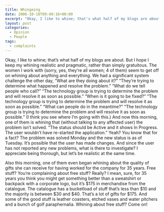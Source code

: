 ```yaml
---
title: Whingeing
date: 2006-10-18T09:49:16+00:00
excerpt: "Okay, I like to whine; that's what half of my blogs are about. But I hope I keep my whining realistic and pragmatic,"
layout: post
categories:
  - Opinion
  - People
tags:
  - complaints
---
```

Okay, I like to whine; that&#8217;s what half of my blogs are about. But I hope I keep my whining realistic and pragmatic, rather than simply gratuitous. The women I work with (sorry, yes, they&#8217;re all women; 4 of them) seem to get off on whining about anything and everything. We had a significant system challenge the other day, &#8220;What are they doing about it?&#8221; &#8220;They&#8217;re trying to determine what happened and resolve the problem.&#8221; &#8220;What do we tell people who call?&#8221; &#8220;The technology group is trying to determine the problem and will resolve it as soon as possible.&#8221; &#8220;When is it going to be fixed?&#8221; &#8220;The technology group is trying to determine the problem and will resolve it as soon as possible.&#8221; &#8220;What can people do in the meantime?&#8221; &#8220;The technology group is trying to determine the problem and will resolve it as soon as possible.&#8221; (I think you see where I&#8217;m going with this.) And now this morning, one of them is whining that (without talking to any affected user) the problem isn&#8217;t solved. &#8220;The status should be Active and it shows In Progress. The user wouldn&#8217;t have re-started the application.&#8221; Yeah? You know that for a fact? The problem was solved Monday and the new status is as of Tuesday. It&#8217;s possible that the user has made changes. And since the user has not reported any new problems, what is there to investigate? I appreciate being thorough, but let&#8217;s be realistic at the same time.

Also this morning, one of them even began whining about the quality of gifts she can receive for having worked for the company for 35 years. Free stuff? You&#8217;re complaining about free stuff? Really? I mean, sure, for 35 years you think you might get something better than a sweatshirt or backpack with a corporate logo, but it&#8217;s $175 in merchandise from the catalogue. The catalogue has a bucketload of stuff that&#8217;s less than $10 and the majority is between $30 and $40. That&#8217;s a lot of gifts for $175. And some of the good stuff is leather coasters, etched vases and water pitchers and a bunch of golf paraphernalia. Whining about free stuff? Come on!
